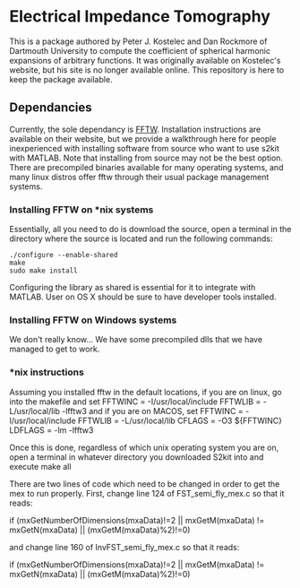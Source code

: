# Electrical Impedance Tomography
This is a package authored by Peter J. Kostelec and Dan Rockmore of Dartmouth
University to compute the coefficient of spherical harmonic expansions of
arbitrary functions. It was originally available on Kostelec's website, but
his site is no longer available online. This repository is here to keep the 
package available.

## Dependancies

Currently, the sole dependancy is [FFTW](http://www.fftw.org). Installation
instructions are available on their website, but we provide a walkthrough here
for people inexperienced with installing software from source who want to use 
s2kit with MATLAB. Note that installing from source may not be the best option.
There are precompiled binaries available for many operating systems, and many 
linux distros offer fftw through their usual package management systems.

### Installing FFTW on \*nix systems
Essentially, all you need to do is download the source, open a terminal in the
directory where the source is located and run the following commands:

    ./configure --enable-shared
    make
    sudo make install

Configuring the library as shared is essential for it to integrate with MATLAB.
User on OS X should be sure to have developer tools installed.

### Installing FFTW on Windows systems
We don't really know... We have some precompiled dlls that we have managed to
get to work. 

### \*nix instructions
Assuming you installed fftw in the default locations, if you are on linux, go into the makefile and set 
    FFTWINC = -I/usr/local/include 
    FFTWLIB = -L/usr/local/lib -lfftw3 
and if you are on MACOS, set
    FFTWINC = -I/usr/local/include
    FFTWLIB = -L/usr/local/lib
    CFLAGS = -O3 ${FFTWINC}
    LDFLAGS = -lm -lfftw3

Once this is done, regardless of which unix operating system you are on, open a terminal in whatever directory you downloaded S2kit into and execute
    make all

There are two lines of code which need to be changed in order to get the mex to run properly. First, change line 124 of FST_semi_fly_mex.c so that 
it reads:

  if (mxGetNumberOfDimensions(mxaData)!=2 || mxGetM(mxaData) != mxGetN(mxaData) || (mxGetM(mxaData)%2)!=0)

and change line 160 of InvFST_semi_fly_mex.c so that it reads:

  if (mxGetNumberOfDimensions(mxaData)!=2 || mxGetM(mxaData) != mxGetN(mxaData) || (mxGetM(mxaData)%2)!=0)
